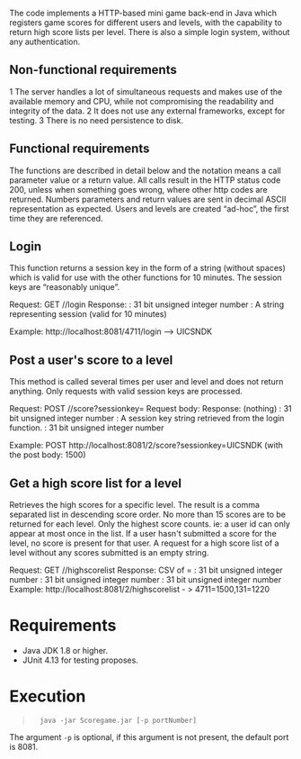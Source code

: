 The code implements a HTTP-based mini game back-end in Java which registers game scores for different users and levels, with the capability to return high score lists per level. 
There is also a simple login system, without any authentication.

Non-functional requirements
----------------------------

1 	The server handles a lot of simultaneous requests and makes use of the available memory and CPU, while not compromising the readability and integrity of the data.
2 	It does not use any external frameworks, except for testing.
3	There is no need persistence to disk.

Functional requirements
------------------------

The functions are described in detail below and the notation <value> means a call parameter value or a return value. 
All calls result in the HTTP status code 200, unless when something goes wrong, where other http codes are returned. 
Numbers parameters and return values are sent in decimal ASCII representation as expected.
Users and levels are created “ad-hoc”, the first time they are referenced.

Login
----------

This function returns a session key in the form of a string (without spaces) which is valid for use with the other functions for 10 minutes. 
The session keys are “reasonably unique”.

Request: GET /<userid>/login
Response: <sessionkey>
<userid> : 31 bit unsigned integer number
<sessionkey> : A string representing session (valid for 10 minutes)

Example: http://localhost:8081/4711/login --> UICSNDK


Post a user's score to a level
--------------------------------

This method is called several times per user and level and does not return anything. Only requests with valid session keys are processed.

Request: POST /<levelid>/score?sessionkey=<sessionkey>
Request body: <score>
Response: (nothing)
<levelid> : 31 bit unsigned integer number
<sessionkey> : A session key string retrieved from the login function.
<score> : 31 bit unsigned integer number

Example: POST http://localhost:8081/2/score?sessionkey=UICSNDK (with the post body: 1500)


Get a high score list for a level
----------------------------------

Retrieves the high scores for a specific level. The result is a comma separated list in descending score order. 
No more than 15 scores are to be returned for each level. 
Only the highest score counts. ie: a user id can only appear at most once in the list. 
If a user hasn't submitted a score for the level, no score is present for that user. 
A request for a high score list of a level without any scores submitted is an empty string.

Request: GET /<levelid>/highscorelist
Response: CSV of <userid>=<score>
<levelid> : 31 bit unsigned integer number
<score> : 31 bit unsigned integer number
<userid> : 31 bit unsigned integer number
Example: http://localhost:8081/2/highscorelist - > 4711=1500,131=1220


Requirements
============

+ Java JDK 1.8 or higher.
+ JUnit 4.13 for testing proposes.


Execution
=========

>       java -jar Scoregame.jar [-p portNumber]

The argument `-p` is optional, if this argument is not present, the default port is 8081.

